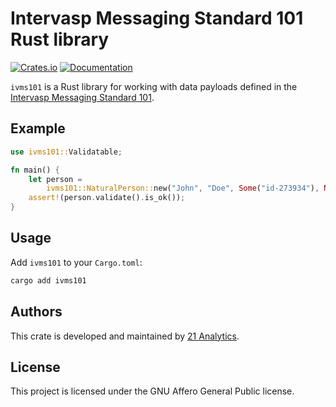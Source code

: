 # Intervasp Messaging Standard 101 Rust library

[![Crates.io](https://img.shields.io/crates/v/ivms101.svg)](https://crates.io/crates/ivms101)
[![Documentation](https://docs.rs/ivms101/badge.svg)](https://docs.rs/ivms101/)

`ivms101` is a Rust library for working with data payloads defined in the [Intervasp Messaging Standard 101](https://intervasp.org/).

## Example

```rust
use ivms101::Validatable;

fn main() {
    let person =
        ivms101::NaturalPerson::new("John", "Doe", Some("id-273934"), None).unwrap();
    assert!(person.validate().is_ok());
}
```

## Usage

Add `ivms101` to your `Cargo.toml`:

```sh
cargo add ivms101
```

## Authors

This crate is developed and maintained by [21 Analytics](https://21analytics.ch).

## License

This project is licensed under the GNU Affero General Public license.
